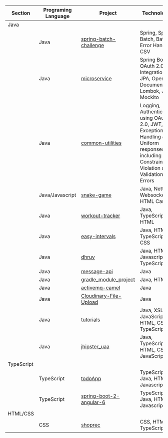 
Section | Programing Language | Project | Technologies
--- | --- | --- | ---
Java | | | 
| | Java | [spring-batch-challenge](https://github.com/vikaspatel15793/spring-batch-challenge) | Spring, Spring Batch, Batch Error Handling, CSV
| | Java | [microservice](https://github.com/vikaspatel15793/microservice) | Spring Boot, OAuth 2.0 Integration, JPA, OpenAPI Documentation, Lombok, JUnit, Mockito
| | Java | [common-utilities](https://github.com/vikaspatel15793/common-utilities) | Logging, Authentication using OAuth 2.0, JWT, Exception Handling and Uniform responses including Constraint Violation and Validation Errors
| | Java/Javascript | [snake-game](https://github.com/vikaspatel15793/snake-game) | Java, Netty, Websocket, HTML Canvas
| | Java | [workout-tracker](https://github.com/vikaspatel15793/workout-tracker) | Java, TypeScript, HTML
| | Java | [easy-intervals](https://github.com/vikaspatel15793/easy-intervals) | Java, HTML, TypeScript, CSS
| | Java | [dhruv](https://github.com/vikaspatel15793/dhruv) | Java, HTML, Javascript, TypeScript
| | Java | [message-api](https://github.com/vikaspatel15793/message-api) | Java
| | Java | [gradle_module_project](https://github.com/vikaspatel15793/gradle_module_project) | Java, HTML
| | Java | [activemq-camel](https://github.com/vikaspatel15793/activemq-camel) | Java
| | Java | [Cloudinary-File-Upload](https://github.com/vikaspatel15793/Cloudinary-File-Upload) | Java
| | Java | [tutorials](https://github.com/vikaspatel15793/tutorials) | Java, XSLT, JavaScript, HTML, CSS, TypeScript
| | Java | [jhipster_uaa](https://github.com/vikaspatel15793/jhipster_uaa) | Java, TypeScript, HTML, CSS, JavaScript
TypeScript | | |
| | TypeScript | [todoApp](https://github.com/vikaspatel15793/todoApp) | TypeScript, Java, HTML, Javascript, CSS
| | TypeScript | [spring-boot-2-angular-6](https://github.com/vikaspatel15793/spring-boot-2-angular-6) | TypeScript, Java, HTML, Javascript, CSS
HTML/CSS | | |
| | CSS | [shoprec](https://github.com/vikaspatel15793/shoprec) | CSS, HTML, TypeScript

